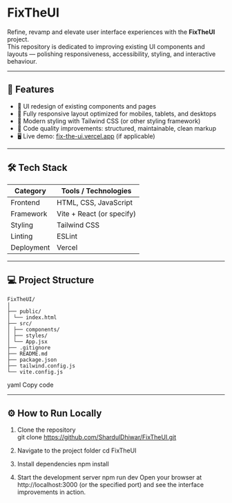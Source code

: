 # FixTheUI

Refine, revamp and elevate user interface experiences with the **FixTheUI** project.  
This repository is dedicated to improving existing UI components and layouts — polishing responsiveness, accessibility, styling, and interactive behaviour.

---

## 🚀 Features

- 🎨 UI redesign of existing components and pages  
- 📱 Fully responsive layout optimized for mobiles, tablets, and desktops  
- 🧩 Modern styling with Tailwind CSS (or other styling framework)  
- 🔧 Code quality improvements: structured, maintainable, clean markup  
- 🖥️ Live demo: [fix-the-ui.vercel.app](https://fix-the-ui.vercel.app/) (if applicable)  

---

## 🛠️ Tech Stack

| Category       | Tools / Technologies   |
|----------------|------------------------|
| Frontend       | HTML, CSS, JavaScript  |
| Framework      | Vite + React (or specify) |
| Styling        | Tailwind CSS           |
| Linting        | ESLint                 |
| Deployment     | Vercel                 |

---

## 💻 Project Structure
```
FixTheUI/
│
├── public/
│ └── index.html
├── src/
│ ├── components/
│ ├── styles/
│ └── App.jsx
├── .gitignore
├── README.md
├── package.json
├── tailwind.config.js
└── vite.config.js
```
yaml
Copy code

---

## ⚙️ How to Run Locally

1. Clone the repository  
   git clone https://github.com/ShardulDhiwar/FixTheUI.git
   
2. Navigate to the project folder
   cd FixTheUI

3. Install dependencies
  npm install

4. Start the development server
  npm run dev
  Open your browser at http://localhost:3000 (or the specified port) and see the interface improvements in action.




